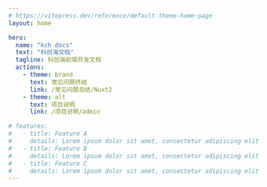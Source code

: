 ```yaml
---
# https://vitepress.dev/reference/default-theme-home-page
layout: home

hero:
  name: "kch docs"
  text: "科创海文档"
  tagline: 科创海前端开发文档
  actions:
    - theme: brand
      text: 常见问题终结
      link: /常见问题总结/Nuxt2
    - theme: alt
      text: 项目说明
      link: /项目说明/admin

# features:
#   - title: Feature A
#     details: Lorem ipsum dolor sit amet, consectetur adipiscing elit
#   - title: Feature B
#     details: Lorem ipsum dolor sit amet, consectetur adipiscing elit
#   - title: Feature C
#     details: Lorem ipsum dolor sit amet, consectetur adipiscing elit
---
```


